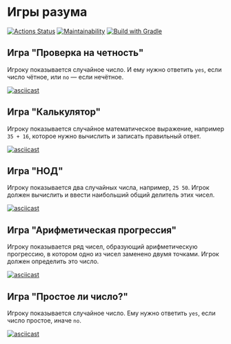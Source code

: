 # Игры разума

[![Actions Status](https://github.com/aleskarova/java-project-lvl1/workflows/hexlet-check/badge.svg)](https://github.com/aleskarova/java-project-lvl1/actions)
[![Maintainability](https://api.codeclimate.com/v1/badges/a99a88d28ad37a79dbf6/maintainability)](https://codeclimate.com/github/aleskarova/java-project-lvl1/maintainability)
[![Build with Gradle](https://github.com/aleskarova/java-project-lvl1/actions/workflows/github-actions.yml/badge.svg?branch=main)](https://github.com/aleskarova/java-project-lvl1/actions/workflows/github-actions.yml)

## Игра "Проверка на четность"

Игроку показывается случайное число. И ему нужно ответить `yes`, если число чётное, или `no` — если нечётное.

[![asciicast](https://asciinema.org/a/6f0mLXOOj868hZCZK3fNzsW20.png)](https://asciinema.org/a/6f0mLXOOj868hZCZK3fNzsW20)

## Игра "Калькулятор"

Игроку показывается случайное математическое выражение, например `35 + 16`, которое нужно вычислить и записать правильный ответ.

[![asciicast](https://asciinema.org/a/7psYm3OV4rU38Wm2rmqazQdPU.png)](https://asciinema.org/a/7psYm3OV4rU38Wm2rmqazQdPU)

## Игра "НОД"

Игроку показывается два случайных числа, например, `25 50`. Игрок должен вычислить и ввести наибольший общий делитель этих чисел.

[![asciicast](https://asciinema.org/a/1qNjDwwpuVQVAF6SaxcB8ox3R.png)](https://asciinema.org/a/1qNjDwwpuVQVAF6SaxcB8ox3R)

## Игра "Арифметическая прогрессия"

Игроку показывается ряд чисел, образующий арифметическую прогрессию, в котором одно из чисел заменено двумя точками. 
Игрок должен определить это число.

[![asciicast](https://asciinema.org/a/x5gVCe5l4rpBHYb2f8dIeEqbu.png)](https://asciinema.org/a/x5gVCe5l4rpBHYb2f8dIeEqbu)

## Игра "Простое ли число?"

Игроку показывается случайное число. Ему нужно ответить `yes`, если число простое, иначе `no`.

[![asciicast](https://asciinema.org/a/oUJHB9kIMJ8VqDZITTzJyj22V.png)](https://asciinema.org/a/oUJHB9kIMJ8VqDZITTzJyj22V)
